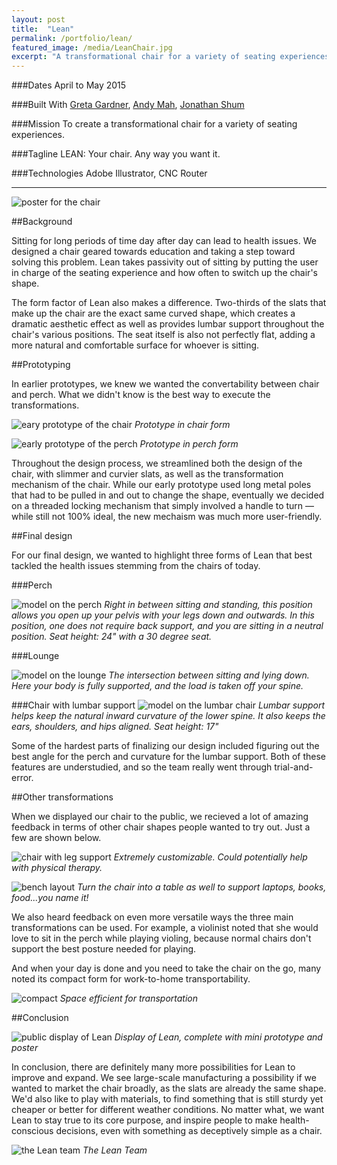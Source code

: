 ```yaml
---
layout: post
title:  "Lean"
permalink: /portfolio/lean/
featured_image: /media/LeanChair.jpg
excerpt: "A transformational chair for a variety of seating experiences"
---
```


###Dates
April to May 2015

###Built With
[Greta Gardner](https://www.linkedin.com/pub/greta-gardner/99/418/b02), [Andy Mah](http://www.behance.net/andymah), [Jonathan Shum](http://jonathanshum.com/)

###Mission
To create a transformational chair for a variety of seating experiences.

###Tagline
LEAN: Your chair. Any way you want it.

###Technologies
Adobe Illustrator, CNC Router

---

![poster for the chair](/media/DesInv190FinalPoster.png)

##Background

Sitting for long periods of time day after day can lead to health issues. We designed a chair geared towards education and taking a step toward solving this problem. Lean takes passivity out of sitting by putting the user in charge of the seating experience and how often to switch up the chair's shape.

The form factor of Lean also makes a difference. Two-thirds of the slats that make up the chair are the exact same curved shape, which creates a dramatic aesthetic effect as well as provides lumbar support throughout the chair's various positions. The seat itself is also not perfectly flat, adding a more natural and comfortable surface for whoever is sitting.

##Prototyping

In earlier prototypes, we knew we wanted the convertability between chair and perch. What we didn't know is the best way to execute the transformations.

![eary prototype of the chair](https://m2.behance.net/rendition/pm/26213515/max_1200/4daa3c722f3d463a5c5968d53dce4b03.jpg)
*Prototype in chair form*

![early prototype of the perch](https://m2.behance.net/rendition/pm/26213515/max_1200/db062d42b491a851ed8130e1418fbc0f.jpg)
*Prototype in perch form*

Throughout the design process, we streamlined both the design of the chair, with slimmer and curvier slats, as well as the transformation mechanism of the chair. While our early prototype used long metal poles that had to be pulled in and out to change the shape, eventually we decided on a threaded locking mechanism that simply involved a handle to turn — while still not 100% ideal, the new mechaism was much more user-friendly.

##Final design

For our final design, we wanted to highlight three forms of Lean that best tackled the health issues stemming from the chairs of today.

###Perch

![model on the perch](https://m2.behance.net/rendition/pm/26213515/max_1200/5dee4f8c7dbe2e6d3f99403f232d9252.jpg)
*Right in between sitting and standing, this position allows you open up your pelvis with your legs down and outwards. In this position, one does not require back support, and you are sitting in a neutral position. Seat height: 24" with a 30 degree seat.*

###Lounge

![model on the lounge](https://m2.behance.net/rendition/pm/26213515/max_1200/2ef8e3d17f8a70242f3db5798637cb82.jpg)
*The intersection between sitting and lying down. Here your body is fully supported, and the load is taken off your spine.*

###Chair with lumbar support
![model on the lumbar chair](https://m2.behance.net/rendition/pm/26213515/max_1200/6089c91ab6b43debd21b642d805a802f.jpg)
*Lumbar support helps keep the natural inward curvature of the lower spine. It also keeps the ears, shoulders, and hips aligned. Seat height: 17"*

Some of the hardest parts of finalizing our design included figuring out the best angle for the perch and curvature for the lumbar support. Both of these features are understudied, and so the team really went through trial-and-error.

##Other transformations

When we displayed our chair to the public, we recieved a lot of amazing feedback in terms of other chair shapes people wanted to try out. Just a few are shown below.

![chair with leg support](https://m2.behance.net/rendition/pm/26213515/max_1200/18c33fdabf69b2a6f797b5104ae89e45.jpg)
*Extremely customizable. Could potentially help with physical therapy.*

![bench layout](https://m2.behance.net/rendition/pm/26213515/max_1200/1b1f13b50d55a3ba1b480f73894c73ba.jpg)
*Turn the chair into a table as well to support laptops, books, food...you name it!*

We also heard feedback on even more versatile ways the three main transformations can be used. For example, a violinist noted that she would love to sit in the perch while playing violing, because normal chairs don't support the best posture needed for playing.

And when your day is done and you need to take the chair on the go, many noted its compact form for work-to-home transportability.

![compact](https://m2.behance.net/rendition/pm/26213515/max_1200/f231765e9d5f15c469bc483851a7bd27.jpg)
*Space efficient for transportation*

##Conclusion

![public display of Lean](https://m2.behance.net/rendition/pm/26213515/max_1200/6faaed0afb000250301423c1ded2f514.jpg)
*Display of Lean, complete with mini prototype and poster*

In conclusion, there are definitely many more possibilities for Lean to improve and expand. We see large-scale manufacturing a possibility if we wanted to market the chair broadly, as the slats are already the same shape. We'd also like to play with materials, to find something that is still sturdy yet cheaper or better for different weather conditions. No matter what, we want Lean to stay true to its core purpose, and inspire people to make health-conscious decisions, even with something as deceptively simple as a chair.

![the Lean team](https://m2.behance.net/rendition/pm/26213515/max_1200/95163612baac6f8204bf3f569b5dfd30.jpg)
*The Lean Team*